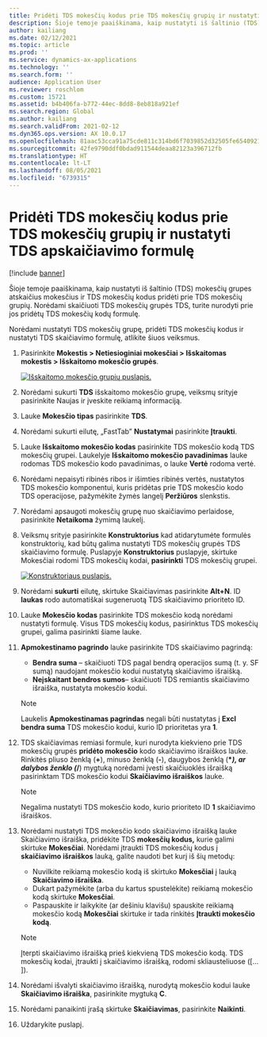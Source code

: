 ```yaml
---
title: Pridėti TDS mokesčių kodus prie TDS mokesčių grupių ir nustatyti TDS apskaičiavimo formulę
description: Šioje temoje paaiškinama, kaip nustatyti iš šaltinio (TDS) mokesčių grupes atskaičius mokesčius ir TDS mokesčių kodus pridėti prie TDS mokesčių grupių. Norėdami skaičiuoti TDS mokesčių grupės TDS, turite nurodyti prie jos pridėtų TDS mokesčių kodų formulę.
author: kailiang
ms.date: 02/12/2021
ms.topic: article
ms.prod: ''
ms.service: dynamics-ax-applications
ms.technology: ''
ms.search.form: ''
audience: Application User
ms.reviewer: roschlom
ms.custom: 15721
ms.assetid: b4b406fa-b772-44ec-8dd8-8eb818a921ef
ms.search.region: Global
ms.author: kailiang
ms.search.validFrom: 2021-02-12
ms.dyn365.ops.version: AX 10.0.17
ms.openlocfilehash: 81aac53cca91a75cde811c314bd6f7039852d32505fe6540921e17f3d1bbc7ad
ms.sourcegitcommit: 42fe9790ddf0bdad911544deaa82123a396712fb
ms.translationtype: HT
ms.contentlocale: lt-LT
ms.lasthandoff: 08/05/2021
ms.locfileid: "6739315"
---
```

# <a name="attach-tds-tax-codes-to-tds-tax-groups-and-define-the-formula-for-calculating-tds"></a>Pridėti TDS mokesčių kodus prie TDS mokesčių grupių ir nustatyti TDS apskaičiavimo formulę

[!include [banner](../includes/banner.md)]

Šioje temoje paaiškinama, kaip nustatyti iš šaltinio (TDS) mokesčių grupes atskaičius mokesčius ir TDS mokesčių kodus pridėti prie TDS mokesčių grupių. Norėdami skaičiuoti TDS mokesčių grupės TDS, turite nurodyti prie jos pridėtų TDS mokesčių kodų formulę.

Norėdami nustatyti TDS mokesčių grupę, pridėti TDS mokesčių kodus ir nustatyti TDS skaičiavimo formulę, atlikite šiuos veiksmus.

1. Pasirinkite **Mokestis \> Netiesioginiai mokesčiai \> Išskaitomas mokestis \> Išskaitomo mokesčio grupės**.

    [![Išskaitomo mokesčio grupių puslapis.](./media/apac-ind-TDS-29.png)](./media/apac-ind-TDS-29.png)

2. Norėdami sukurti **TDS** išskaitomo mokesčio grupę, veiksmų srityje pasirinkite Naujas ir įveskite reikiamą informaciją.
3. Lauke **Mokesčio tipas** pasirinkite **TDS**.
4. Norėdami sukurti eilutę, „FastTab” **Nustatymai** pasirinkite **Įtraukti**.
5. Lauke **Išskaitomo mokesčio kodas** pasirinkite TDS mokesčio kodą TDS mokesčių grupei. Laukelyje **Išskaitomo mokesčio pavadinimas** lauke rodomas TDS mokesčio kodo pavadinimas, o lauke **Vertė** rodoma vertė.
6. Norėdami nepaisyti ribinės ribos ir išimties ribinės vertės, nustatytos TDS mokesčio komponentui, kuris pridėtas prie TDS mokesčio kodo TDS operacijose, pažymėkite žymės langelį **Peržiūros** slenkstis.
7. Norėdami apsaugoti mokesčių grupę nuo skaičiavimo perlaidose, pasirinkite **Netaikoma** žymimą laukelį.
8. Veiksmų srityje pasirinkite **Konstruktorius** kad atidarytumėte formulės konstruktorių, kad būtų galima nustatyti TDS mokesčių grupės TDS skaičiavimo formulę. Puslapyje **Konstruktorius** puslapyje, skirtuke Mokesčiai rodomi TDS mokesčių kodai, **pasirinkti** TDS mokesčių grupei.

    [![Konstruktoriaus puslapis.](./media/apac-ind-TDS-30.png)](./media/apac-ind-TDS-30.png)

9. Norėdami **sukurti** eilutę, skirtuke Skaičiavimas pasirinkite **Alt+N**. ID **laukas** rodo automatiškai sugeneruotą TDS skaičiavimo prioriteto ID.
10. Lauke **Mokesčio kodas** pasirinkite TDS mokesčio kodą norėdami nustatyti formulę. Visus TDS mokesčių kodus, pasirinktus TDS mokesčių grupei, galima pasirinkti šiame lauke.
11. **Apmokestinamo pagrindo** lauke pasirinkite TDS skaičiavimo pagrindą:

    - **Bendra suma** – skaičiuoti TDS pagal bendrą operacijos sumą (t. y. SF sumą) naudojant mokesčio kodui nustatytą skaičiavimo išraišką.
    - **Neįskaitant bendros sumos**– skaičiuoti TDS remiantis skaičiavimo išraiška, nustatyta mokesčio kodui.

    > [!NOTE]
    > Laukelis **Apmokestinamas pagrindas** negali būti nustatytas į **Excl bendra suma** TDS mokesčio kodui, kurio ID prioritetas yra **1**.

12. TDS skaičiavimas remiasi formule, kuri nurodyta kiekvieno prie TDS mokesčių grupės **pridėto mokesčio** kodo skaičiavimo išraiškos lauke. Rinkitės pliuso ženklą (**+**), minuso ženklą (**-**), daugybos ženklą (**\**_), ar dalybos ženklo (_*/**) mygtuką norėdami įvesti skaičiuoklės išraišką pasirinktam TDS mokesčio kodui **Skaičiavimo išraiškos** lauke.

    > [!NOTE]
    > Negalima nustatyti TDS mokesčio kodo, kurio prioriteto ID **1** skaičiavimo išraiškos.

13. Norėdami nustatyti TDS mokesčio kodo skaičiavimo išraišką lauke Skaičiavimo išraiška, pridėkite TDS **mokesčių kodus,** kurie galimi skirtuke **Mokesčiai**. Norėdami įtraukti TDS mokesčių kodus į **skaičiavimo išraiškos** lauką, galite naudoti bet kurį iš šių metodų:

    - Nuvilkite reikiamą mokesčio kodą iš skirtuko **Mokesčiai** į lauką **Skaičiavimo išraiška**.
    - Dukart pažymėkite (arba du kartus spustelėkite) reikiamą mokesčio kodą skirtuke **Mokesčiai**.
    - Paspauskite ir laikykite (ar dešiniu klavišu) spauskite reikiamą mokesčio kodą **Mokesčiai** skirtuke ir tada rinkitės **Įtraukti mokesčio kodą**.

    > [!NOTE]
    > Įterpti skaičiavimo išraišką prieš kiekvieną TDS mokesčio kodą. TDS mokesčių kodai, įtraukti į skaičiavimo išraišką, rodomi skliausteliuose (\[... \]).

14. Norėdami išvalyti skaičiavimo išraišką, nurodytą mokesčio kodui lauke **Skaičiavimo išraiška**, pasirinkite mygtuką **C**.
15. Norėdami panaikinti įrašą skirtuke **Skaičiavimas**, pasirinkite **Naikinti**.
16. Uždarykite puslapį.
